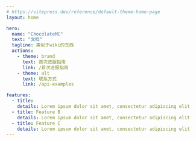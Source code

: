 ```yaml
---
# https://vitepress.dev/reference/default-theme-home-page
layout: home

hero:
  name: "ChocolateMC"
  text: "文档"
  tagline: 类似于wiki的东西
  actions:
    - theme: brand
      text: 首次进服指南
      link: /首次进服指南
    - theme: alt
      text: 联系方式
      link: /api-examples

features:
  - title: 
    details: Lorem ipsum dolor sit amet, consectetur adipiscing elit
  - title: Feature B
    details: Lorem ipsum dolor sit amet, consectetur adipiscing elit
  - title: Feature C
    details: Lorem ipsum dolor sit amet, consectetur adipiscing elit
---
```


